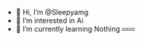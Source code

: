 - 👋 Hi, I’m @Sleepyamg
- 👀 I’m interested in Ai 
- 🌱 I’m currently learning Nothing 💤💤


<!---
Sleepyamg/Sleepyamg is a ✨ special ✨ repository because its `README.md` (this file) appears on your GitHub profile.
You can click the Preview link to take a look at your changes.
--->
